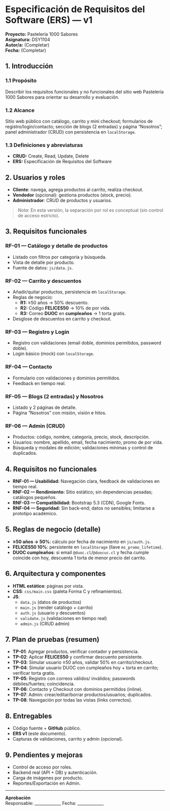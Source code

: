 # Especificación de Requisitos del Software (ERS) — v1
**Proyecto:** Pastelería 1000 Sabores  
**Asignatura:** DSY1104  
**Autor/a:** (Completar)  
**Fecha:** (Completar)

## 1. Introducción
### 1.1 Propósito
Describir los requisitos funcionales y no funcionales del sitio web Pastelería 1000 Sabores para orientar su desarrollo y evaluación.

### 1.2 Alcance
Sitio web público con catálogo, carrito y mini checkout; formularios de registro/login/contacto; sección de blogs (2 entradas) y página “Nosotros”; panel administrador (CRUD) con persistencia en `localStorage`.

### 1.3 Definiciones y abreviaturas
- **CRUD:** Create, Read, Update, Delete
- **ERS:** Especificación de Requisitos del Software

## 2. Usuarios y roles
- **Cliente**: navega, agrega productos al carrito, realiza checkout.
- **Vendedor** (opcional): gestiona productos (stock, precio).
- **Administrador**: CRUD de productos y usuarios.
> *Nota:* En esta versión, la separación por rol es conceptual (sin control de acceso estricto).

## 3. Requisitos funcionales
### RF-01 — Catálogo y detalle de productos
- Listado con filtros por categoría y búsqueda.
- Vista de detalle por producto.
- Fuente de datos: `js/data.js`.

### RF-02 — Carrito y descuentos
- Añadir/quitar productos, persistencia en `localStorage`.
- Reglas de negocio:
  - **R1:** ≥50 años → 50% descuento.
  - **R2:** Código **FELICES50** → 10% de por vida.
  - **R3:** Correo **DUOC** en **cumpleaños** → 1 torta gratis.
- Desglose de descuentos en carrito y checkout.

### RF-03 — Registro y Login
- Registro con validaciones (email doble, dominios permitidos, password doble).
- Login básico (mock) con `localStorage`.

### RF-04 — Contacto
- Formulario con validaciones y dominios permitidos.
- Feedback en tiempo real.

### RF-05 — Blogs (2 entradas) y Nosotros
- Listado y 2 páginas de detalle.
- Página “Nosotros” con misión, visión e hitos.

### RF-06 — Admin (CRUD)
- Productos: código, nombre, categoría, precio, stock, descripción.
- Usuarios: nombre, apellido, email, fecha nacimiento, promo de por vida.
- Búsqueda y modales de edición; validaciones mínimas y control de duplicados.

## 4. Requisitos no funcionales
- **RNF-01 — Usabilidad:** Navegación clara, feedback de validaciones en tiempo real.
- **RNF-02 — Rendimiento:** Sitio estático; sin dependencias pesadas; catálogos pequeños.
- **RNF-03 — Compatibilidad:** Bootstrap 5.3 (CDN), Google Fonts.
- **RNF-04 — Seguridad:** Sin back-end; datos no sensibles; limitarse a prototipo académico.

## 5. Reglas de negocio (detalle)
- **≥50 años → 50%**: cálculo por fecha de nacimiento en `js/auth.js`.
- **FELICES50 10%**: persistente en `localStorage` (llave `ms_promo_lifetime`).
- **DUOC cumpleaños**: si email `@duoc.cl`/`@duocuc.cl` y fecha cumple coincide con hoy, descuenta 1 torta de menor precio del carrito.

## 6. Arquitectura y componentes
- **HTML estático**: páginas por vista.
- **CSS**: `css/main.css` (paleta Forma C y refinamientos).
- **JS**:
  - `data.js` (datos de productos)
  - `main.js` (render catálogo + carrito)
  - `auth.js` (usuario y descuentos)
  - `validate.js` (validaciones en tiempo real)
  - `admin.js` (CRUD admin)

## 7. Plan de pruebas (resumen)
- **TP-01**: Agregar productos, verificar contador y persistencia.
- **TP-02**: Aplicar **FELICES50** y confirmar descuento persistente.
- **TP-03**: Simular usuario ≥50 años, validar 50% en carrito/checkout.
- **TP-04**: Simular usuario DUOC con cumpleaños hoy + torta en carrito; verificar torta gratis.
- **TP-05**: Registro con correos válidos/ inválidos; passwords débiles/fuertes; coincidencia.
- **TP-06**: Contacto y Checkout con dominios permitidos (inline).
- **TP-07**: Admin: crear/editar/borrar productos/usuarios; duplicados.
- **TP-08**: Navegación por todas las vistas (links correctos).

## 8. Entregables
- Código fuente + **GitHub** público.
- **ERS v1** (este documento).
- Capturas de validaciones, carrito y admin (opcional).

## 9. Pendientes y mejoras
- Control de acceso por roles.
- Backend real (API + DB) y autenticación.
- Carga de imágenes por producto.
- Reportes/Exportación en Admin.

---
**Aprobación**  
Responsable: _____________  Fecha: _____________
